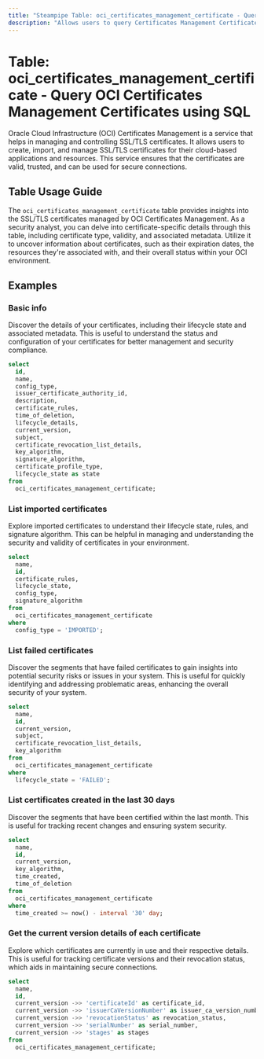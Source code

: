 ```yaml
---
title: "Steampipe Table: oci_certificates_management_certificate - Query OCI Certificates Management Certificates using SQL"
description: "Allows users to query Certificates Management Certificates in Oracle Cloud Infrastructure."
---
```


# Table: oci_certificates_management_certificate - Query OCI Certificates Management Certificates using SQL

Oracle Cloud Infrastructure (OCI) Certificates Management is a service that helps in managing and controlling SSL/TLS certificates. It allows users to create, import, and manage SSL/TLS certificates for their cloud-based applications and resources. This service ensures that the certificates are valid, trusted, and can be used for secure connections.

## Table Usage Guide

The `oci_certificates_management_certificate` table provides insights into the SSL/TLS certificates managed by OCI Certificates Management. As a security analyst, you can delve into certificate-specific details through this table, including certificate type, validity, and associated metadata. Utilize it to uncover information about certificates, such as their expiration dates, the resources they're associated with, and their overall status within your OCI environment.

## Examples

### Basic info
Discover the details of your certificates, including their lifecycle state and associated metadata. This is useful to understand the status and configuration of your certificates for better management and security compliance.

```sql
select
  id,
  name,
  config_type,
  issuer_certificate_authority_id,
  description,
  certificate_rules,
  time_of_deletion,
  lifecycle_details,
  current_version,
  subject,
  certificate_revocation_list_details,
  key_algorithm,
  signature_algorithm,
  certificate_profile_type,
  lifecycle_state as state
from
  oci_certificates_management_certificate;
```

### List imported certificates
Explore imported certificates to understand their lifecycle state, rules, and signature algorithm. This can be helpful in managing and understanding the security and validity of certificates in your environment.

```sql
select
  name,
  id,
  certificate_rules,
  lifecycle_state,
  config_type,
  signature_algorithm
from
  oci_certificates_management_certificate
where
  config_type = 'IMPORTED';
```

### List failed certificates
Discover the segments that have failed certificates to gain insights into potential security risks or issues in your system. This is useful for quickly identifying and addressing problematic areas, enhancing the overall security of your system.

```sql
select
  name,
  id,
  current_version,
  subject,
  certificate_revocation_list_details,
  key_algorithm
from
  oci_certificates_management_certificate
where
  lifecycle_state = 'FAILED';
```

### List certificates created in the last 30 days
Discover the segments that have been certified within the last month. This is useful for tracking recent changes and ensuring system security.

```sql
select
  name,
  id,
  current_version,
  key_algorithm,
  time_created,
  time_of_deletion
from
  oci_certificates_management_certificate
where
  time_created >= now() - interval '30' day;
```

### Get the current version details of each certificate
Explore which certificates are currently in use and their respective details. This is useful for tracking certificate versions and their revocation status, which aids in maintaining secure connections.

```sql
select
  name,
  id,
  current_version ->> 'certificateId' as certificate_id,
  current_version ->> 'issuerCaVersionNumber' as issuer_ca_version_number,
  current_version ->> 'revocationStatus' as revocation_status,
  current_version ->> 'serialNumber' as serial_number,
  current_version ->> 'stages' as stages
from
  oci_certificates_management_certificate;
```